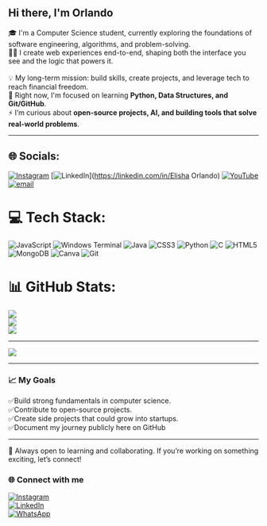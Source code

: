 ## Hi there, I'm Orlando

🎓 I'm a Computer Science student, currently exploring the foundations of software engineering, algorithms, and problem-solving.<br/>
🧑‍💻 I create web experiences end-to-end, shaping both the interface you see and the logic that powers it.<br/>    
💡 My long-term mission: build skills, create projects, and leverage tech to reach financial freedom.<br/>
🌱 Right now, I'm focused on learning **Python, Data Structures, and Git/GitHub**.<br/>
⚡ I’m curious about **open-source projects, AI, and building tools that solve real-world problems**.

---


## 🌐 Socials:
[![Instagram](https://img.shields.io/badge/Instagram-%23E4405F.svg?logo=Instagram&logoColor=white)](https://instagram.com/small_cench) [![LinkedIn](https://img.shields.io/badge/LinkedIn-%230077B5.svg?logo=linkedin&logoColor=white)](https://linkedin.com/in/Elisha Orlando) [![YouTube](https://img.shields.io/badge/YouTube-%23FF0000.svg?logo=YouTube&logoColor=white)](https://youtube.com/@UC92SEryO5MjpqeksnnrBu8w) [![email](https://img.shields.io/badge/Email-D14836?logo=gmail&logoColor=white)](mailto:ae.olando@gamil.com) 

# 💻 Tech Stack:
![JavaScript](https://img.shields.io/badge/javascript-%23323330.svg?style=for-the-badge&logo=javascript&logoColor=%23F7DF1E) ![Windows Terminal](https://img.shields.io/badge/Windows%20Terminal-%234D4D4D.svg?style=for-the-badge&logo=windows-terminal&logoColor=white) ![Java](https://img.shields.io/badge/java-%23ED8B00.svg?style=for-the-badge&logo=openjdk&logoColor=white) ![CSS3](https://img.shields.io/badge/css3-%231572B6.svg?style=for-the-badge&logo=css3&logoColor=white) ![Python](https://img.shields.io/badge/python-3670A0?style=for-the-badge&logo=python&logoColor=ffdd54) ![C](https://img.shields.io/badge/c-%2300599C.svg?style=for-the-badge&logo=c&logoColor=white) ![HTML5](https://img.shields.io/badge/html5-%23E34F26.svg?style=for-the-badge&logo=html5&logoColor=white) ![MongoDB](https://img.shields.io/badge/MongoDB-%234ea94b.svg?style=for-the-badge&logo=mongodb&logoColor=white) ![Canva](https://img.shields.io/badge/Canva-%2300C4CC.svg?style=for-the-badge&logo=Canva&logoColor=white) ![Git](https://img.shields.io/badge/git-%23F05033.svg?style=for-the-badge&logo=git&logoColor=white)
# 📊 GitHub Stats:
![](https://github-readme-stats.vercel.app/api?username=CmdOrlando&theme=merko&hide_border=true&include_all_commits=true&count_private=false)<br/>
![](https://nirzak-streak-stats.vercel.app/?user=CmdOrlando&theme=merko&hide_border=true)<br/>
![](https://github-readme-stats.vercel.app/api/top-langs/?username=CmdOrlando&theme=merko&hide_border=true&include_all_commits=true&count_private=false&layout=compact)

---
[![](https://visitcount.itsvg.in/api?id=CmdOrlando&icon=0&color=0)](https://visitcount.itsvg.in)

---

### 📈 My Goals
✅Build strong fundamentals in computer science.<br/>
✅Contribute to open-source projects.<br/>
✅Create side projects that could grow into startups.<br/>
✅Document my journey publicly here on GitHub<br/>


---

💬 Always open to learning and collaborating. If you’re working on something exciting, let’s connect!

### 🌐 Connect with me
[![Instagram](https://img.shields.io/badge/Instagram-%23E4405F.svg?logo=Instagram&logoColor=white)](https://www.instagram.com/small_cench/)<br/>
[![LinkedIn](https://img.shields.io/badge/LinkedIn-%230A66C2.svg?logo=linkedin&logoColor=white)](https://www.linkedin.com/in/elisha-orlando)<br/>
[![WhatsApp](https://img.shields.io/badge/WhatsApp-25D366?logo=whatsapp&logoColor=white)](https://wa.me/+254795637768)<br/>

